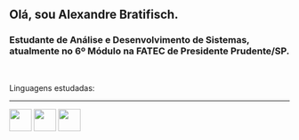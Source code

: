 ## Olá, sou Alexandre Bratifisch.
### Estudante de Análise e Desenvolvimento de Sistemas, atualmente no 6º Módulo na FATEC de Presidente Prudente/SP.
<br>

Linguagens estudadas:
<hr>
<div>
<img src="https://cdn.jsdelivr.net/gh/devicons/devicon@latest/icons/python/python-original.svg" height="40px" width="40px"/>

<img src="https://cdn.jsdelivr.net/gh/devicons/devicon@latest/icons/csharp/csharp-original.svg" height="40px" width="40px"/>


<img src="https://cdn.jsdelivr.net/gh/devicons/devicon@latest/icons/php/php-original.svg" height="40px" width="40px" />
          
</div>
          
          
          
